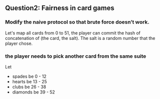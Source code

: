 ## Question2: Fairness in card games


### Modify the naive protocol so that brute force doesn’t work.
Let's map all cards from 0 to 51, the player can commit the hash of concatenation of (the card, the salt). The salt is a random number that the player chose. 

###  the player needs to pick another card from the same suite

Let 
* spades be 0 - 12 
* hearts be 13 - 25
* clubs be 26 - 38
* diamonds be 39 - 52


